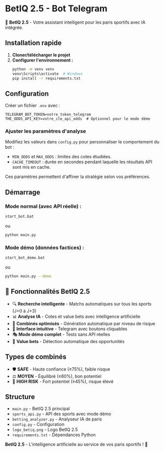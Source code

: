 # BetIQ 2.5 - Bot Telegram

🎯 **BetIQ 2.5** - Votre assistant intelligent pour les paris sportifs avec IA intégrée.

## Installation rapide

1. **Cloner/télécharger le projet**
2. **Configurer l'environnement :**
   ```bash
   python -m venv venv
   venv\Scripts\activate  # Windows
   pip install -r requirements.txt
   ```

## Configuration

Créer un fichier `.env` avec :
```
TELEGRAM_BOT_TOKEN=votre_token_telegram
THE_ODDS_API_KEY=votre_cle_api_odds  # Optionnel pour le mode démo
```

### Ajuster les paramètres d'analyse

Modifiez les valeurs dans `config.py` pour personnaliser le comportement du bot :

- `MIN_ODDS` et `MAX_ODDS` : limites des cotes étudiées.
- `CACHE_TIMEOUT` : durée en secondes pendant laquelle les résultats API sont mis en cache.

Ces paramètres permettent d'affiner la stratégie selon vos préférences.

## Démarrage

### Mode normal (avec API réelle) :
```bash
start_bot.bat
```
ou
```bash
python main.py
```

### Mode démo (données factices) :
```bash
start_bot_demo.bat
```
ou
```bash
python main.py --demo
```

## 🚀 Fonctionnalités BetIQ 2.5

- 🔍 **Recherche intelligente** - Matchs automatiques sur tous les sports (J+0 à J+3)
- 📊 **Analyse IA** - Cotes et value bets avec intelligence artificielle
- 🎲 **Combinés optimisés** - Génération automatique par niveau de risque
- 💬 **Interface intuitive** - Telegram avec boutons cliquables
- 🎭 **Mode démo complet** - Tests sans API réelles
- 💎 **Value bets** - Détection automatique des opportunités

## Types de combinés

- 🛡️ **SAFE** - Haute confiance (≥75%), faible risque
- ⚖️ **MOYEN** - Équilibré (≥60%), bon potentiel
- 🚀 **HIGH RISK** - Fort potentiel (≥45%), risque élevé

## Structure

- `main.py` - BetIQ 2.5 principal
- `sports_api.py` - API des sports avec mode démo
- `betting_analyzer.py` - Analyseur IA de paris
- `config.py` - Configuration
- `logo_betiq.png` - Logo BetIQ 2.5
- `requirements.txt` - Dépendances Python

**BetIQ 2.5** - L'intelligence artificielle au service de vos paris sportifs ! 🤖
